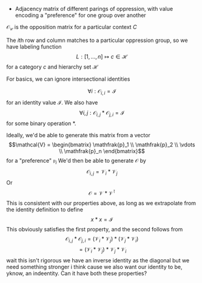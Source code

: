 - Adjacency matrix of different parings of oppression, with value encoding a "preference" for one group over another

$\mathcal{O_C}$ is the opposition matrix for a particular context $C$

The $i$th row and column matches to a particular oppression group, so we have labeling function
$$L: \left[1, ..., n\right] \mapsto c \in \mathcal{H}$$for a category $c$ and hierarchy set $\mathcal{H}$

For basics, we can ignore intersectional identities

$$\forall i: \mathcal{O}_{i,i} = \mathcal{I}$$ for an identity value $\mathcal{I}$. We also have 
$$\forall i,j: \mathcal{O}_{i,j} * \mathcal{O}_{j,i} = \mathcal{I}$$ for some binary operation $*$. 

 
 Ideally, we'd be able to generate this matrix from a vector
 $$\mathcal{V} = \begin{bmatrix} \mathfrak{p}_1 \\ \mathfrak{p}_2 \\ \vdots \\ \mathfrak{p}_n \end{bmatrix}$$
 for a "preference" $\mathfrak{p}_i$
 We'd then be able to generate $\mathcal{O}$ by
 $$\mathcal{O}_{i,j} = \mathcal{V}_i * \mathcal{V}_j$$
 Or
 $$\mathcal{O} = \mathcal{V} * \mathcal{V}^\intercal$$
 This is consistent with our properties above, as long as we extrapolate from the identity definition to define
 $$x * x = \mathcal{I}$$
This obviously satisfies the first property, and the second follows from
$$\mathcal{O}_{i,j} * \mathcal{O}_{j,i} = (\mathcal{V}_i * \mathcal{V}_j) * ( \mathcal{V}_j * \mathcal{V}_i) $$
$$ = (\mathcal{V}_i * \mathcal{V}_j) * \mathcal{V}_j * \mathcal{V}_i$$
wait this isn't rigorous we have an inverse identity as the diagonal but we need something stronger i think cause we also want our identity to be, yknow, an indeentity. Can it have both these properties?